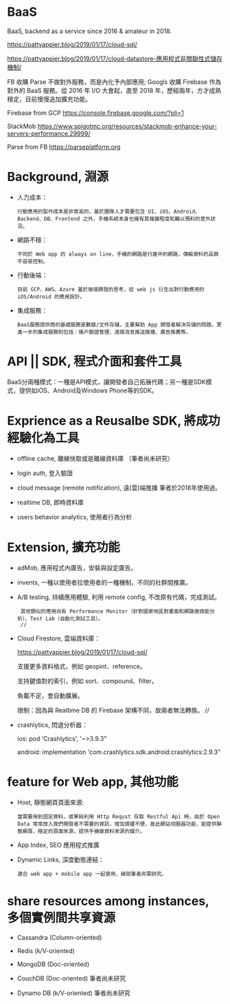 # BaaS

BaaS, backend as a service since 2016 &amp; amateur in 2018.

https://pattyappier.blog/2019/01/17/cloud-sql/

https://pattyappier.blog/2019/01/17/cloud-datastore-應用程式非關聯性式儲存機制/

FB 收購 Parse 不做對外服務，而是內化予內部應用; Googls 收購 Firebase 作為對外的 BaaS 服務。從 2016 年 I/O 大會起，直至 2018 年，歷經兩年，方才成熟穩定，目前慢慢追加擴充功能。

Firebase from GCP https://console.firebase.google.com/?pli=1 

StackMob https://www.spigotmc.org/resources/stackmob-enhance-your-servers-performance.29999/

Parse from FB https://parseplatform.org 

# Background, 淵源

* 人力成本：

      行動應用的製作成本是非常高的，基於團隊人才需要包含 UI、iOS、Android、Backend、DB、Frontend 之外，手機系統本身也擁有其複雜程度和難以預料的意外狀況。

* 網路不穩：

      不同於 Web app 的 always on line，手機的網路是行進中的網路，傳輸資料的品質不容易控制。

* 行動後端：

      目前 GCP、AWS、Azure 基於後端開發的思考，從 web js 衍生出對行動應用的 iOS/Android 的應用設計。

* 集成服務：

      BaaS服務提供商的基礎服務是數據/文件存儲，主要幫助 App 開發者解決存儲的問題。更進一步的集成服務則包括：帳戶驗證管理、遠端消息推送推播、廣告推薦等。

# API || SDK, 程式介面和套件工具

BaaS分兩種模式：一種是API模式，讓開發者自己拓展代碼；另一種是SDK模式，提供如iOS、Android及Windows Phone等的SDK。

# Exprience as a Reusalbe SDK, 將成功經驗化為工具

* offline cache, 離線快取或是離線資料庫 （筆者尚未研究）

* login auth, 登入驗證

* cloud message (remote notification), 遠(雲)端推播
  筆者於2018年使用過。

* realtime DB, 即時資料庫 

* users behavior analytics, 使用者行為分析


# Extension, 擴充功能

* adMob, 應用程式內廣告，安裝與設定廣告。

* invents, 一種以使用者拉使用者的一種機制，不同的社群間推廣。

* A/B testing, 持續應用體驗, 利用 remote config, 不改原有代碼，完成測試。

       其他類似的應用尚有 Performance Monitor（針對國家地區對畫面和網路做效能分析）、Test Lab（自動化測試工具）。
       //

* Cloud Firestore, 雲端資料庫：

   https://pattyappier.blog/2019/01/17/cloud-sql/

    支援更多資料格式，例如 geopint、reference。
 
    支持鍵值對的索引，例如 sort、compound、filter。
 
    負載不足，會自動擴展。
  
    限制：因為與 Realtime DB 的 Firebase 架構不同，故兩者無法轉換。
     //

* crashlytics, 閃退分析器：

  ios: pod 'Crashlytics', '~>3.9.3"

  android: implementation 'com.crashlytics.sdk.android:crashlytics:2.9.3"
    
# feature for Web app, 其他功能

* Host, 靜態網頁頁面來源:

      當需要用到固定資料，或單純利用 Http Requst 存取 Restful Api 時，由於 Open Data 常常放入我們開發者不需要的資訊，增加煩擾不便，故此網站伺服器功能，能提供靜態網頁，穩定的頁面來源，提供手機做資料來源的媒介。

* App Index, SEO 應用程式推廣

* Dynamic Links, 深度動態連結：

      適合 web app + mobile app 一起使用，細部筆者尚需研究。

# share resources among instances, 多個實例間共享資源

 * Cassandra (Column-oriented)
 
 * Redis (k/V-oriented)

 * MongoDB (Doc-oriented)
 
 * CouchDB (Doc-oriented) 筆者尚未研究
 
 * Dynamo DB (k/V-oriented) 筆者尚未研究




